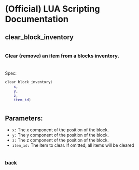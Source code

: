 
# (Official) LUA Scripting Documentation

## clear_block_inventory
#
### Clear (remove) an item from a blocks inventory.
#
Spec:
```lua
clear_block_inventory(
	x,
	y,
	z,
	item_id)
```
#
## Parameters:
- `x:` The x component of the position of the block.
- `y:` The y component of the position of the block.
- `z:` The z component of the position of the block.
- `item_id:` The item to clear. If omitted, all items will be cleared
#  

### [back](../inventory)
